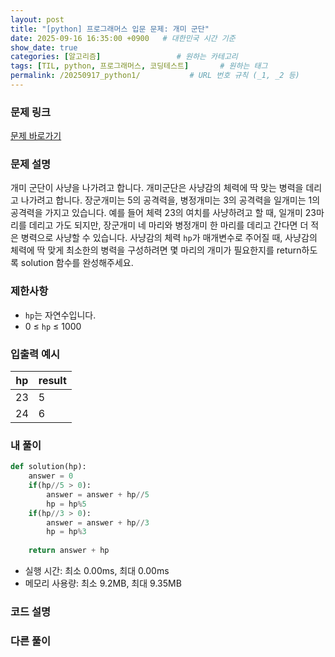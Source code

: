 ```yaml
---
layout: post
title: "[python] 프로그래머스 입문 문제: 개미 군단"
date: 2025-09-16 16:35:00 +0900   # 대한민국 시간 기준
show_date: true 
categories: [알고리즘]                 # 원하는 카테고리
tags: [TIL, python, 프로그래머스, 코딩테스트]       # 원하는 태그
permalink: /20250917_python1/           # URL 번호 규칙 (_1, _2 등)
---
```


### 문제 링크

[문제 바로가기](https://school.programmers.co.kr/learn/courses/30/lessons/120837?language=python3)

### 문제 설명

개미 군단이 사냥을 나가려고 합니다. 개미군단은 사냥감의 체력에 딱 맞는 병력을 데리고 나가려고 합니다. 장군개미는 5의 공격력을, 병정개미는 3의 공격력을 일개미는 1의 공격력을 가지고 있습니다. 예를 들어 체력 23의 여치를 사냥하려고 할 때, 일개미 23마리를 데리고 가도 되지만, 장군개미 네 마리와 병정개미 한 마리를 데리고 간다면 더 적은 병력으로 사냥할 수 있습니다. 사냥감의 체력 `hp`가 매개변수로 주어질 때, 사냥감의 체력에 딱 맞게 최소한의 병력을 구성하려면 몇 마리의 개미가 필요한지를 return하도록 solution 함수를 완성해주세요. 

### 제한사항

- `hp`는 자연수입니다.
- 0 ≤ `hp` ≤ 1000



### 입출력 예시

| hp  | result |
| --- | --- | 
| 23 |5 |
| 24 | 6 |


### 내 풀이

```python
def solution(hp):
    answer = 0
    if(hp//5 > 0):
        answer = answer + hp//5
        hp = hp%5
    if(hp//3 > 0):
        answer = answer + hp//3
        hp = hp%3
            
    return answer + hp
```

- 실행 시간: 최소 0.00ms, 최대 0.00ms
- 메모리 사용량: 최소 9.2MB, 최대 9.35MB

### 코드 설명





### 다른 풀이